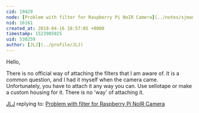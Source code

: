 ```yaml
---
cid: 19429
node: [Problem with filter for Raspberry Pi NoIR Camera](../notes/sjmanosalvas/04-16-2018/problem-with-filter-for-raspberry-pi-noir-camera)
nid: 16161
created_at: 2018-04-16 18:57:05 +0000
timestamp: 1523905025
uid: 530259
author: [JLJ](../profile/JLJ)
---
```


Hello,

There is no official way of attaching the filters that I am aware of. It is a common question, and I had it myself when the camera came. Unfortunately, you have to attach it any way you can. Use sellotape or make a custom housing for it. There is no 'way' of attaching it.

[JLJ](../profile/JLJ) replying to: [Problem with filter for Raspberry Pi NoIR Camera](../notes/sjmanosalvas/04-16-2018/problem-with-filter-for-raspberry-pi-noir-camera)

